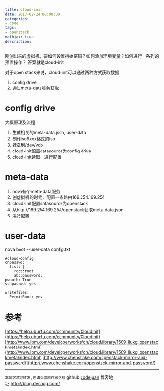 ```yaml
---
title: cloud-init
date: 2017-02-24 00:00:00
categories:
- code
tags: 
- openstack
mathjax: true
description: 
---
```


刚创出来的虚拟机，要如何设置初始密码？如何添加环境变量？如何进行一系列的预置操作？
答案就是cloud-init

<!--more-->

对于open stack来说，cloud-init可以通过两种方式获取数据
1. config drive
2. 通过meta-data服务获取

# config drive
大概原理及流程
1. 生成相关的meta-data.json, user-data
1. 制作iso9xxx格式的iso
1. 挂载到/dev/vdb
1. cloud-init配置datasource为config drive
1. cloud-init读取，进行配置


# meta-data
1. nova有个meta-data服务
2. 创虚拟机的时候，配置一条路由169.254.169.254
3. cloud-init配置datasource为openstack
4. 从http://169.254.169.254/openstack获取meta-data.json
5. 进行配置

# user-data
nova boot --user-data config.txt

```
#cloud-config
chpasswd:
  list: |
    root:root
    abc:password1
pwauth: True
sshpasswd: yes

writefiles:
  PermitRoot: yes
```

# 参考
[https://help.ubuntu.com/community/CloudInit](https://help.ubuntu.com/community/CloudInit)
[http://www.ibm.com/developerworks/cn/cloud/library/1509_liukg_openstackmeta/index.html](http://www.ibm.com/developerworks/cn/cloud/library/1509_liukg_openstackmeta/index.html)
[http://www.chenshake.com/openstack-mirror-and-password/](http://www.chenshake.com/openstack-mirror-and-password/)

----------------------------

`本博客欢迎转发,但请保留原作者信息`
github:[codejuan](https://github.com/CodeJuan)
博客地址:http://blog.decbug.com/


